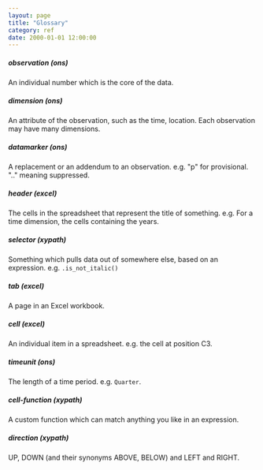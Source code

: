 ```yaml
---
layout: page
title: "Glossary"
category: ref
date: 2000-01-01 12:00:00
---
```


##### observation (ons)

An individual number which is the core of the data.

##### dimension (ons)

An attribute of the observation, such as the time, location. Each observation
may have many dimensions.

##### datamarker (ons)

A replacement or an addendum to an observation. e.g. "p" for provisional.
".." meaning suppressed.

##### header (excel)

The cells in the spreadsheet that represent the title of something. e.g.
For a time dimension, the cells containing the years.

##### selector (xypath)

Something which pulls data out of somewhere else, based on an expression.
e.g. `.is_not_italic()`

##### tab (excel)

A page in an Excel workbook.

##### cell (excel)

An individual item in a spreadsheet. e.g. the cell at position C3.

##### timeunit (ons)

The length of a time period. e.g. `Quarter`.

##### cell-function (xypath)

A custom function which can match anything you like in an expression.

##### direction (xypath)

UP, DOWN (and their synonyms ABOVE, BELOW) and LEFT and RIGHT.


